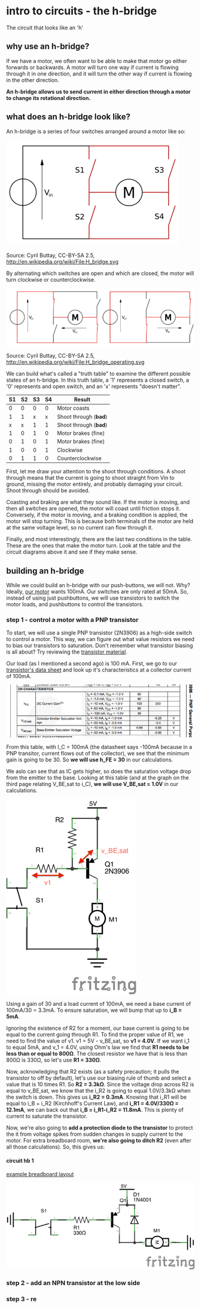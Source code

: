# intro to circuits - the h-bridge
The circuit that looks like an 'h'

## why use an h-bridge?
If we have a motor, we often want to be able to make that motor go either forwards or backwards. A motor will turn one way if current is flowing through it in one direction, and it will turn the other way if current is flowing in the other direction.

**An h-bridge allows us to send current in either direction through a motor to change its rotational direction.**

## what does an h-bridge look like?
An h-bridge is a series of four switches arranged around a motor like so:

![h-bridge](images/hbridge_wikipedia.png "an h-bridge")

Source: Cyril Buttay, CC-BY-SA 2.5,  http://en.wikipedia.org/wiki/File:H_bridge.svg

By alternating which switches are open and which are closed, the motor will turn clockwise or counterclockwise.

![h-bridge states](images/hbridge-states_wikipedia.png "turning the motor")

Source: Cyril Buttay, CC-BY-SA 2.5,  http://en.wikipedia.org/wiki/File:H_bridge_operating.svg

We can build what's called a "truth table" to examine the different possible states of an h-bridge. In this truth table, a '1' represents a closed switch, a '0' represents and open switch, and an 'x' represents "doesn't matter".

| S1  | S2  | S3  | S4  | Result                  |
| --- | --- | --- | --- | ----------------------- |
| 0   | 0   | 0   | 0   | Motor coasts            |
| 1   | 1   | x   | x   | Shoot through (**bad**) |
| x   | x   | 1   | 1   | Shoot through (**bad**) |
| 1   | 0   | 1   | 0   | Motor brakes (fine)     |
| 0   | 1   | 0   | 1   | Motor brakes (fine)     |
| 1   | 0   | 0   | 1   | Clockwise               |
| 0   | 1   | 1   | 0   | Counterclockwise        |

First, let me draw your attention to the shoot through conditions. A shoot through means that the current is going to shoot straight from Vin to ground, missing the motor entirely, and probably damaging your circuit. Shoot through should be avoided.

Coasting and braking are what they sound like. If the motor is moving, and then all switches are opened, the motor will coast until friction stops it. Conversely, if the motor is moving, and a braking condition is applied, the motor will stop turning. This is because both terminals of the motor are held at the same voltage level, so no current can flow through it.

Finally, and most interestingly, there are the last two conditions in the table. These are the ones that make the motor turn. Look at the table and the circuit diagrams above it and see if they make sense.

## building an h-bridge
While we could build an h-bridge with our push-buttons, we will not. Why? Ideally, [our motor](https://www.sparkfun.com/products/11696) wants 100mA. Our switches are only rated at 50mA. So, instead of using just pushbuttons, we will use transistors to switch the motor loads, and pushbuttons to control the transistors.

### step 1 - control a motor with a PNP transistor
To start, we will use a single PNP transistor (2N3906) as a high-side switch to control a motor. This way, we can figure out what value resistors we need to bias our transistors to saturation. Don't remember what transistor biasing is all about? Try reviewing the [transistor material](../transistors).

Our load (as I mentioned a second ago) is 100 mA. First, we go to our [transistor's data sheet][2N3906] and look up it's characteristics at a collector current of 100mA.

![2N3906 on characteristics](images/2n3906-on.png "no pain no gain")

From this table, with I_C = 100mA (the datasheet says -100mA because in a PNP transitor, current flows out of the collector), we see that the minimum gain is going to be 30. So **we will use h_FE = 30** in our calculations.

We aslo can see that as IC gets higher, so does the saturation voltage drop from the emitter to the base. Looking at this table (and at the graph on the third page relating V_BE,sat to i_C), **we will use V_BE,sat = 1.0V** in our calculations.

![transistor biasing](images/transistor-bias-1.png)

Using a gain of 30 and a load current of 100mA, we need a base current of 100mA/30 = 3.3mA. To ensure saturation, we will bump that up to **i_B = 5mA**.

Ignoring the existence of R2 for a moment, our base current is going to be equal to the current going through R1. To find the proper value of R1, we need to find the value of v1. v1 = 5V - v_BE,sat, so **v1 = 4.0V**. If we want i_1 to equal 5mA, and v_1 = 4.0V, using Ohm's law we find that **R1 needs to be less than or equal to 800Ω**. The closest resistor we have that is less than 800Ω is 330Ω, so let's use **R1 = 330Ω**.

Now, acknowledging that R2 exists (as a safety precaution; it pulls the transistor to off by default), let's use our biasing rule of thumb and select a value that is 10 times R1. So **R2 = 3.3kΩ**. Since the voltage drop across R2 is equal to v_BE,sat, we know that the i_R2 is going to equal 1.0V/3.3kΩ when the switch is down. This gives us **i_R2 = 0.3mA**. Knowing that i_R1 will be equal to i_B + i_R2 (Kirchhoff's Current Law), and **i_R1 = 4.0V/330Ω = 12.1mA**, we can back out that **i_B = i_R1-i_R2 = 11.8mA**. This is plenty of current to saturate the transistor.

Now, we're also going to **add a protection diode to the transistor** to protect the it from voltage spikes from sudden changes in supply current to the motor. For extra breadboard room, **we're also going to ditch R2** (even after all those calculations). So, this gives us:

#### circuit hb 1
[example breadboard layout][hb_1_bb]

![circuit hb_1][hb_1_schem]


### step 2 - add an NPN transistor at the low side

### step 3 - re

[2N3906]: https://www.fairchildsemi.com/ds/2N/2N3906.pdf "2N3906 datasheet"
[hb_1_bb]: breaboard/hb_1_bb.png
[hb_1_schem]: hb_1_schem.png
